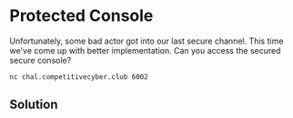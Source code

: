 # Protected Console

Unfortunately, some bad actor got into our last secure channel. 
This time we've come up with better implementation. 
Can you access the secured secure console?

`nc chal.competitivecyber.club 6002`

## Solution

